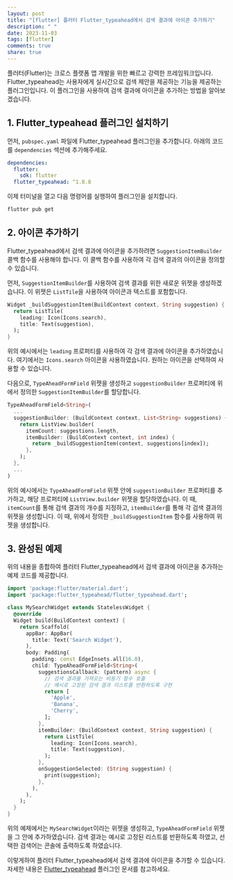 ```yaml
---
layout: post
title: "[flutter] 플러터 Flutter_typeahead에서 검색 결과에 아이콘 추가하기"
description: " "
date: 2023-11-03
tags: [flutter]
comments: true
share: true
---
```


플러터(Flutter)는 크로스 플랫폼 앱 개발을 위한 빠르고 강력한 프레임워크입니다. Flutter_typeahead는 사용자에게 실시간으로 검색 제안을 제공하는 기능을 제공하는 플러그인입니다. 이 플러그인을 사용하여 검색 결과에 아이콘을 추가하는 방법을 알아보겠습니다.

## 1. Flutter_typeahead 플러그인 설치하기

먼저, `pubspec.yaml` 파일에 Flutter_typeahead 플러그인을 추가합니다. 아래의 코드를 `dependencies` 섹션에 추가해주세요.

```yaml
dependencies:
  flutter:
    sdk: flutter
  flutter_typeahead: ^1.8.8
```

이제 터미널을 열고 다음 명령어를 실행하여 플러그인을 설치합니다.

```bash
flutter pub get
```

## 2. 아이콘 추가하기

Flutter_typeahead에서 검색 결과에 아이콘을 추가하려면 `SuggestionItemBuilder` 콜백 함수를 사용해야 합니다. 이 콜백 함수를 사용하여 각 검색 결과의 아이콘을 정의할 수 있습니다.

먼저, `SuggestionItemBuilder`를 사용하여 검색 결과를 위한 새로운 위젯을 생성하겠습니다. 이 위젯은 `ListTile`을 사용하여 아이콘과 텍스트를 포함합니다.

```dart
Widget _buildSuggestionItem(BuildContext context, String suggestion) {
  return ListTile(
    leading: Icon(Icons.search),
    title: Text(suggestion),
  );
}
```

위의 예시에서는 `leading` 프로퍼티를 사용하여 각 검색 결과에 아이콘을 추가하였습니다. 여기에서는 `Icons.search` 아이콘을 사용하였습니다. 원하는 아이콘을 선택하여 사용할 수 있습니다.

다음으로, `TypeAheadFormField` 위젯을 생성하고 `suggestionBuilder` 프로퍼티에 위에서 정의한 `SuggestionItemBuilder`를 할당합니다.

```dart
TypeAheadFormField<String>(
  ...
  suggestionBuilder: (BuildContext context, List<String> suggestions) {
    return ListView.builder(
      itemCount: suggestions.length,
      itemBuilder: (BuildContext context, int index) {
        return _buildSuggestionItem(context, suggestions[index]);
      },
    );
  },
  ...
)
```

위의 예시에서는 `TypeAheadFormField` 위젯 안에 `suggestionBuilder` 프로퍼티를 추가하고, 해당 프로퍼티에 `ListView.builder` 위젯을 할당하였습니다. 이 때, `itemCount`를 통해 검색 결과의 개수를 지정하고, `itemBuilder`를 통해 각 검색 결과의 위젯을 생성합니다. 이 때, 위에서 정의한 `_buildSuggestionItem` 함수를 사용하여 위젯을 생성합니다.

## 3. 완성된 예제

위의 내용을 종합하여 플러터 Flutter_typeahead에서 검색 결과에 아이콘을 추가하는 예제 코드를 제공합니다.

```dart
import 'package:flutter/material.dart';
import 'package:flutter_typeahead/flutter_typeahead.dart';

class MySearchWidget extends StatelessWidget {
  @override
  Widget build(BuildContext context) {
    return Scaffold(
      appBar: AppBar(
        title: Text('Search Widget'),
      ),
      body: Padding(
        padding: const EdgeInsets.all(16.0),
        child: TypeAheadFormField<String>(
          suggestionsCallback: (pattern) async {
            // 검색 결과를 가져오는 비동기 함수 호출
            // 예시로 고정된 검색 결과 리스트를 반환하도록 구현
            return [
              'Apple',
              'Banana',
              'Cherry',
            ];
          },
          itemBuilder: (BuildContext context, String suggestion) {
            return ListTile(
              leading: Icon(Icons.search),
              title: Text(suggestion),
            );
          },
          onSuggestionSelected: (String suggestion) {
            print(suggestion);
          },
        ),
      ),
    );
  }
}
```

위의 예제에서는 `MySearchWidget`이라는 위젯을 생성하고, `TypeAheadFormField` 위젯을 그 안에 추가하였습니다. 검색 결과는 예시로 고정된 리스트를 반환하도록 하였고, 선택한 검색어는 콘솔에 출력하도록 하였습니다.

이렇게하여 플러터 Flutter_typeahead에서 검색 결과에 아이콘을 추가할 수 있습니다. 자세한 내용은 [Flutter_typeahead](https://pub.dev/packages/flutter_typeahead) 플러그인 문서를 참고하세요.